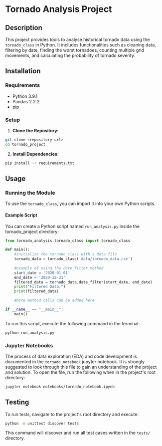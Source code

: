 
# Tornado Analysis Project

## Description
This project provides tools to analyse historical tornado data using the `tornado_class` in Python. It includes functionalities such as cleaning data, filtering by date, finding the worst tornadoes, counting multiple grid movements, and calculating the probability of tornado severity.

## Installation

### Requirements
- Python 3.9.1
- Pandas 2.2.2
- pip

### Setup

1. **Clone the Repository:**

```bash
git clone <repository-url>
cd tornado_project
```

2. **Install Dependencies:**

```bash
pip install -r requirements.txt
```

## Usage

### Running the Module

To use the `tornado_class`, you can import it into your own Python scripts.

#### Example Script

You can create a Python script named `run_analysis.py` inside the tornado_project directory:

```python
from tornado_analysis.tornado_class import tornado_class

def main():
    #initialize the tornado_class with a data file
    tornado_data = tornado_class('data/tornado_data.csv')
    
    #example of using the date_filter method
    start_date = '2020-01-01'
    end_date = '2020-12-31'
    filtered_data = tornado_data.date_filter(start_date, end_date)
    print("Filtered Data:")
    print(filtered_data)

    #more method calls can be added here

if __name__ == "__main__":
    main()
```

To run this script, execute the following command in the terminal:

```bash
python run_analysis.py
```

### Jupyter Notebooks

The process of data exploration (EDA) and code development is documented in the `tornado_notebook` jupyter notebook. It is strongly suggested to look through this file to gain an understanding of the project and solution. To open the file, run the following when in the project's root directory:

```bash
jupyter notebook notebooks/tornado_notebook.ipynb
```

## Testing

To run tests, navigate to the project's root directory and execute:

```bash
python -m unittest discover tests
```

This command will discover and run all test cases written in the `tests/` directory.
